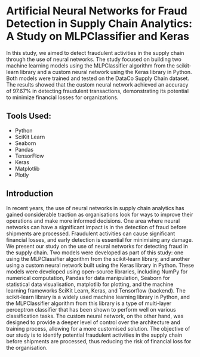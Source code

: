 # Artificial Neural Networks for Fraud Detection in Supply Chain Analytics: A Study on MLPClassifier and Keras

In this study, we aimed to detect fraudulent activities in the supply chain through the use of neural networks. The study focused on building two machine learning models using the MLPClassifier algorithm from the scikit-learn library and a custom neural network using the Keras library in Python. Both models were trained and tested on the DataCo Supply Chain dataset. The results showed that the custom neural network achieved an accuracy of 97.67% in detecting fraudulent transactions, demonstrating its potential to minimize financial losses for organizations.

## Tools Used:
- Python
- SciKit Learn
- Seaborn
- Pandas
- TensorFlow
- Keras
- Matplotlib
- Plotly

## Introduction 
In recent years, the use of neural networks in supply chain analytics has gained considerable traction as organisations look for ways to improve their operations and make more informed decisions. One area where neural networks can have a significant impact is in the detection of fraud before shipments are processed. Fraudulent activities can cause significant financial losses, and early detection is essential for minimising any damage.
We present our study on the use of neural networks for detecting fraud in the supply chain. Two models were developed as part of this study: one using the MLPClassifier algorithm from the scikit-learn library, and another using a custom neural network built using the Keras library in Python. These models were developed using open-source libraries, including NumPy for numerical computation, Pandas for data manipulation, Seaborn for statistical data visualisation, matplotlib for plotting, and the machine learning frameworks SciKit Learn, Keras, and Tensorflow (backend). The scikit-learn library is a widely used machine learning library in Python, and the MLPClassifier algorithm from this library is a type of multi-layer perceptron classifier that has been shown to perform well on various classification tasks. The custom neural network, on the other hand, was designed to provide a deeper level of control over the architecture and training process, allowing for a more customised solution. The objective of our study is to identify potential fraudulent activities in the supply chain before shipments are processed, thus reducing the risk of financial loss for the organisation.
